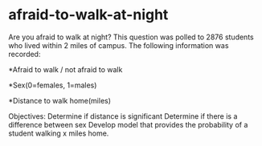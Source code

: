 # afraid-to-walk-at-night
Are you afraid to walk at night? This question was polled to 2876 students who lived within 2 miles of campus. The following information was recorded:

*Afraid to walk / not afraid to walk

*Sex(0=females, 1=males)

*Distance to walk home(miles)

Objectives:
Determine if distance is significant
Determine if there is a difference between sex
Develop model that provides the probability of a student walking x miles home. 

